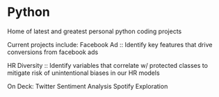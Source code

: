# Python
Home of latest and greatest personal python coding projects 

Current projects include:
Facebook Ad :: Identify key features that drive conversions from facebook ads

HR Diversity :: Identify variables that correlate w/ protected classes to mitigate risk of unintentional biases in our HR models

On Deck:
Twitter Sentiment Analysis
Spotify Exploration
